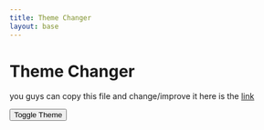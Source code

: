 ```yaml
---
title: Theme Changer
layout: base
---
```

# Theme Changer
you guys can copy this file and change/improve it here is the [link](https://github.com/AniCricKet/tmv4/blob/master/_pages/theme-changer.md)


<html>
<head>
    <meta charset="UTF-8">
    <link rel="stylesheet" href="../assets/css/fastpages-styles.css">
    <link rel="stylesheet" href="../assets/css/dark-mode1.css" id="theme-link">
</head>
<body>
    <button id="theme-toggle">Toggle Theme</button>
    <script>
        const toggleButton = document.querySelector('#theme-toggle');
        const themeLink = document.querySelector('#theme-link');
        toggleButton.addEventListener('click', () => {
            if (themeLink.getAttribute('href') === '../assets/css/fastpages-styles.css') {
                themeLink.setAttribute('href', '../assets/css/dark-mode1.css');
            } else {
                themeLink.setAttribute('href', '../assets/css/fastpages-styles.css');
            }
        });
    </script>
</body>
</html>